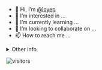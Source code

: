 - 👋 Hi, I’m [@loyep](https://github.com/loyep)
- 👀 I’m interested in ...
- 🌱 I’m currently learning ...
- 💞️ I’m looking to collaborate on ...
- 📫 How to reach me ...

<details>
  <summary>Other info.</summary>
  <br>

<!--START_SECTION:waka-->

```txt
TypeScript   12 hrs 53 mins  █████████████████████░░░░   84.43 %
JSON         32 mins         █░░░░░░░░░░░░░░░░░░░░░░░░   03.56 %
Text         24 mins         ▓░░░░░░░░░░░░░░░░░░░░░░░░   02.65 %
CSS          21 mins         ▓░░░░░░░░░░░░░░░░░░░░░░░░   02.37 %
JavaScript   17 mins         ▒░░░░░░░░░░░░░░░░░░░░░░░░   01.90 %
```

<!--END_SECTION:waka-->

</details>

![visitors](https://visitor-badge.glitch.me/badge?page_id=loyep.loyep)
